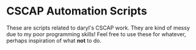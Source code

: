 
CSCAP Automation Scripts
====

These are scripts related to daryl's CSCAP work.  They are kind of messy due
to my poor programming skills!  Feel free to use these for whatever, perhaps
inspiration of what **not** to do.
